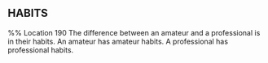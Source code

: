 ## HABITS 
%% Location 190 
The difference between an amateur and a professional is in their habits. An amateur has amateur habits. A professional has professional habits. 